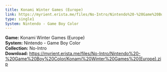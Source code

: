 ```yaml
---
title: Konami Winter Games (Europe)
link: https://myrient.erista.me/files/No-Intro/Nintendo%20-%20Game%20Boy%20Color/Konami%20Winter%20Games%20(Europe).zip
type: single1
System: Nintendo - Game Boy Color
---
```

<b>Game:</b> Konami Winter Games (Europe)<br>
<b>System:</b> Nintendo - Game Boy Color<br>
<b>Collection:</b> No-Intro<br>
<b>Download:</b> https://myrient.erista.me/files/No-Intro/Nintendo%20-%20Game%20Boy%20Color/Konami%20Winter%20Games%20(Europe).zip